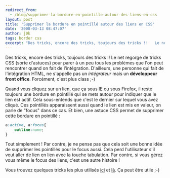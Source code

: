 ```yaml
---
redirect_from:
  - /blog/supprimer-la-bordure-en-pointille-autour-des-liens-en-css
layout: post
title: 'Supprimer la bordure en pointillé autour des liens en CSS'
date: '2008-03-13 08:47:07'
author: j0k
tags: border css
excerpt: "Des tricks, encore des tricks, toujours des tricks !!   Le net regorge de tricks CSS (sorte d'astuces) pour parer à un peu tous les problèmes que l'on peut rencontrer quand on fait de l'intégration. D'ailleurs, une personne qui fait de l'intégration HTML, ne s'appelle pas un *intégrateur* mais un _développeur front office_. Forcément, c'est plus class ;-)  \n  \n …"
---
```


Des tricks, encore des tricks, toujours des tricks !!   Le net regorge de tricks CSS (sorte d'astuces) pour parer à un peu tous les problèmes que l'on peut rencontrer quand on fait de l'intégration. D'ailleurs, une personne qui fait de l'intégration HTML, ne s'appelle pas un *intégrateur* mais un **développeur front office**. Forcément, c'est plus class ;-)

Quand vous cliquez sur un lien, que ça sous IE ou sous Firefox, il reste toujours une bordure en pointillé qui se mets autour pour indiquer que le lien est actif. Cela sous-entends que c'est le dernier sur lequel vous avez cliqué. Ces pointillés apparaissent aussi quand le lien est mis en valeur, on parle de "focus" dans ce cas.   Et bien, une astuce CSS permet de supprimer cette bordure en pointillé :

```css
a:active, a:focus{
    outline:none;
}
```

Tout simplement !   Par contre, je ne pense pas que cela soit une bonne idée de supprimer les pointillés pour le focus aussi. Cela perd l'utilisateur s'il veut aller de lien en lien avec la touche tabulation. Par contre, si vous gérez vous même le focus des liens, c'est une autre histoire !

Vous trouvez quelques tricks les plus utilisés [ici](http://cssglobe.com/post/1392/8-premium-one-line-css-tips) et [là](http://stylizedweb.com/2008/03/12/most-used-css-tricks/). Ça peut être utile ;-)
